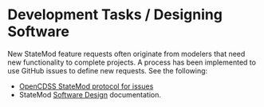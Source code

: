 # Development Tasks / Designing Software

New StateMod feature requests often originate from modelers that need new functionality to complete projects.
A process has been implemented to use GitHub issues to define new requests.
See the following:

* [OpenCDSS StateMod protocol for issues](http://learn.openwaterfoundation.org/cdss-website-opencdss/statemod/statemod/#adding-an-issue)
* StateMod [Software Design](../software-design/overview/) documentation.
